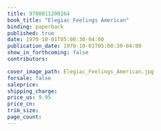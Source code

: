 ```yaml
---
title: 9780811200264
book_title: "Elegiac Feelings American"
binding: paperback
published: true
date: 1970-10-01T05:00:30-04:00
publication_date: 1970-10-01T05:00:30-04:00
show_in_forthcoming: false
contributors:

cover_image_path: Elegiac_Feelings_American.jpg
forsale: false
saleprice:
shipping_charge:
price_us: 9.95
price_cn:
trim_size:
page_count:
---
```


